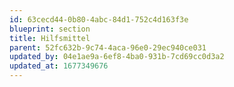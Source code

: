 ```yaml
---
id: 63cecd44-0b80-4abc-84d1-752c4d163f3e
blueprint: section
title: Hilfsmittel
parent: 52fc632b-9c74-4aca-96e0-29ec940ce031
updated_by: 04e1ae9a-6ef8-4ba0-931b-7cd69cc0d3a2
updated_at: 1677349676
---
```

